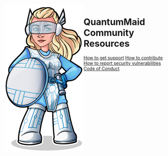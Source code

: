 <img src="quantummaid_logo.png" align="left"/>

# QuantumMaid Community Resources

[How to get support](SUPPORT.md)
[How to contribute](CONTRIBUTING.md)
[How to report security vulnerabilities](SECURITY.md)
[Code of Conduct](CODE_OF_CONDUCT.md)

